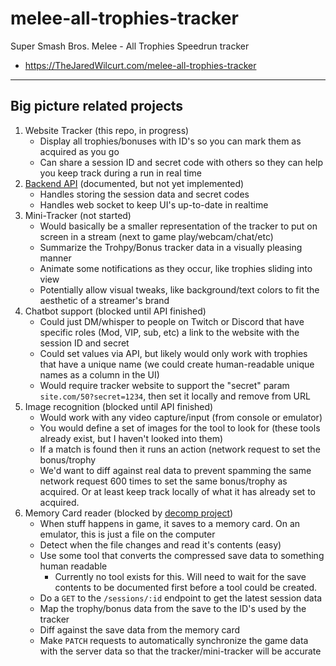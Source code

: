 # melee-all-trophies-tracker

Super Smash Bros. Melee - All Trophies Speedrun tracker

* https://TheJaredWilcurt.com/melee-all-trophies-tracker


* * *


## Big picture related projects

1. Website Tracker (this repo, in progress)
   * Display all trophies/bonuses with ID's so you can mark them as acquired as you go
   * Can share a session ID and secret code with others so they can help you keep track during a run in real time
1. [Backend API](https://github.com/TheJaredWilcurt/melee-all-trophies-backend) (documented, but not yet implemented)
   * Handles storing the session data and secret codes
   * Handles web socket to keep UI's up-to-date in realtime
1. Mini-Tracker (not started)
   * Would basically be a smaller representation of the tracker to put on screen in a stream (next to game play/webcam/chat/etc)
   * Summarize the Trohpy/Bonus tracker data in a visually pleasing manner
   * Animate some notifications as they occur, like trophies sliding into view
   * Potentially allow visual tweaks, like background/text colors to fit the aesthetic of a streamer's brand
1. Chatbot support (blocked until API finished)
   * Could just DM/whisper to people on Twitch or Discord that have specific roles (Mod, VIP, sub, etc) a link to the website with the session ID and secret
   * Could set values via API, but likely would only work with trophies that have a unique name (we could create human-readable unique names as a column in the UI)
   * Would require tracker website to support the "secret" param `site.com/50?secret=1234`, then set it locally and remove from URL
1. Image recognition (blocked until API finished)
   * Would work with any video capture/input (from console or emulator)
   * You would define a set of images for the tool to look for (these tools already exist, but I haven't looked into them)
   * If a match is found then it runs an action (network request to set the bonus/trophy
   * We'd want to diff against real data to prevent spamming the same network request 600 times to set the same bonus/trophy as acquired. Or at least keep track locally of what it has already set to acquired.
1. Memory Card reader (blocked by [decomp project](https://github.com/doldecomp/melee))
   * When stuff happens in game, it saves to a memory card. On an emulator, this is just a file on the computer
   * Detect when the file changes and read it's contents (easy)
   * Use some tool that converts the compressed save data to something human readable
     * Currently no tool exists for this. Will need to wait for the save contents to be documented first before a tool could be created.
   * Do a `GET` to the `/sessions/:id` endpoint to get the latest session data
   * Map the trophy/bonus data from the save to the ID's used by the tracker
   * Diff against the save data from the memory card
   * Make `PATCH` requests to automatically synchronize the game data with the server data so that the tracker/mini-tracker will be accurate
